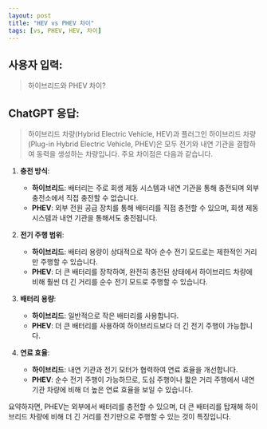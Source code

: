 ```yaml
---
layout: post
title: "HEV vs PHEV 차이"
tags: [vs, PHEV, HEV, 차이]
---
```


## 사용자 입력:
> 하이브리드와 PHEV 차이?

## ChatGPT 응답:
> 하이브리드 차량(Hybrid Electric Vehicle, HEV)과 플러그인 하이브리드 차량(Plug-in Hybrid Electric Vehicle, PHEV)은 모두 전기와 내연 기관을 결합하여 동력을 생성하는 차량입니다. 주요 차이점은 다음과 같습니다.

1. **충전 방식**:
   - **하이브리드**: 배터리는 주로 회생 제동 시스템과 내연 기관을 통해 충전되며 외부 충전소에서 직접 충전할 수 없습니다.
   - **PHEV**: 외부 전원 공급 장치를 통해 배터리를 직접 충전할 수 있으며, 회생 제동 시스템과 내연 기관을 통해서도 충전됩니다.

2. **전기 주행 범위**:
   - **하이브리드**: 배터리 용량이 상대적으로 작아 순수 전기 모드로는 제한적인 거리만 주행할 수 있습니다.
   - **PHEV**: 더 큰 배터리를 장착하여, 완전히 충전된 상태에서 하이브리드 차량에 비해 훨씬 더 긴 거리를 순수 전기 모드로 주행할 수 있습니다.

3. **배터리 용량**:
   - **하이브리드**: 일반적으로 작은 배터리를 사용합니다.
   - **PHEV**: 더 큰 배터리를 사용하여 하이브리드보다 더 긴 전기 주행이 가능합니다.

4. **연료 효율**:
   - **하이브리드**: 내연 기관과 전기 모터가 협력하여 연료 효율을 개선합니다.
   - **PHEV**: 순수 전기 주행이 가능하므로, 도심 주행이나 짧은 거리 주행에서 내연 기관 차량에 비해 더 높은 연료 효율을 보일 수 있습니다.

요약하자면, PHEV는 외부에서 배터리를 충전할 수 있으며, 더 큰 배터리를 탑재해 하이브리드 차량에 비해 더 긴 거리를 전기만으로 주행할 수 있는 것이 특징입니다.

